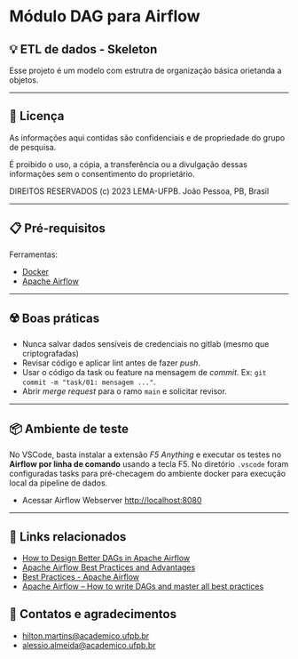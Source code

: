 # Módulo DAG para Airflow

## 💡 ETL de dados - Skeleton

Esse projeto é um modelo com estrutra de organização básica orietanda a objetos.

---

## 📗 Licença

As informações aqui contidas são confidenciais e de propriedade do grupo de pesquisa.

É proibido o uso, a cópia, a transferência ou a divulgação dessas informações sem o consentimento do proprietário.

DIREITOS RESERVADOS
(c) 2023 LEMA-UFPB.
João Pessoa, PB, Brasil

---

## 📋 Pré-requisitos

Ferramentas:

- [Docker](https://www.docker.com/)
- [Apache Airflow](https://airflow.apache.org/)

---

## ☢️ Boas práticas

- Nunca salvar dados sensíveis de credenciais no gitlab (mesmo que criptografadas)
- Revisar código e aplicar lint antes de fazer _push_.
- Usar o código da task ou feature na mensagem de _commit_. Ex: `git commit -m "task/01: mensagem ..."`.
- Abrir _merge request_ para o ramo `main` e solicitar revisor.

---

## 📦 Ambiente de teste

No VSCode, basta instalar a extensão _F5 Anything_ e executar os testes no **Airflow por linha de comando**
usando a tecla F5. No diretório `.vscode` foram configuradas tasks para pré-checagem do ambiente docker
para execução local da pipeline de dados.

- Acessar Airflow Webserver [http://localhost:8080](http://localhost:8080)

---

## 🔗 Links relacionados

- [How to Design Better DAGs in Apache Airflow](https://towardsdatascience.com/how-to-design-better-dags-in-apache-airflow-494f5cb0c9ab)
- [Apache Airflow Best Practices and Advantages](https://medium.com/digital-transformation-and-platform-engineering/apache-airflow-best-practices-and-advantages-9ec71f1ef3cc)
- [Best Practices - Apache Airflow](https://airflow.apache.org/docs/apache-airflow/stable/best-practices.html)
- [Apache Airflow – How to write DAGs and master all best practices](https://itgix.com/blog/apache-airflow-how-to-write-dags-and-master-all-best-practices/)

## 👏 Contatos e agradecimentos

- hilton.martins@academico.ufpb.br
- alessio.almeida@academico.ufpb.br
